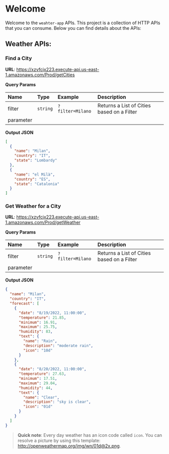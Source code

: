 # Welcome

Welcome to the `weahter-app` APIs. This project is a collection of HTTP APIs 
that you can consume. Below you can find details about the APIs:

## Weather APIs:

### Find a City

**URL**: https://xzvfcjx223.execute-api.us-east-1.amazonaws.com/Prod/getCities

**Query Params**

| Name | Type | Example | Description | 
| :--- | :--- | :--- | :--- |
| filter | `string` | `?filter=Milano` | Returns a List of Cities based on a Filter
parameter |

**Output JSON**

```json
[
  {
    "name": "Milan",
    "country": "IT",
    "state": "Lombardy"
  },
  {
    "name": "el Milà",
    "country": "ES",
    "state": "Catalonia"
  }
]
```

### Get Weather for a City

**URL**: https://xzvfcjx223.execute-api.us-east-1.amazonaws.com/Prod/getWeather

**Query Params**

| Name | Type | Example | Description | 
| :--- | :--- | :--- | :--- |
| filter | `string` | `?filter=Milano` | Returns a List of Cities based on a Filter
parameter |

**Output JSON**

```json
{
  "name": "Milan",
  "country": "IT",
  "forecast": [
    {
      "date": "8/19/2022, 11:00:00",
      "temperature": 21.85,
      "minimum": 16.91,
      "maximum": 25.75,
      "humidity": 83,
      "text": {
        "name": "Rain",
        "description": "moderate rain",
        "icon": "10d"
      }
    },
    {
      "date": "8/20/2022, 11:00:00",
      "temperature": 27.63,
      "minimum": 17.51,
      "maximum": 29.04,
      "humidity": 44,
      "text": {
        "name": "Clear",
        "description": "sky is clear",
        "icon": "01d"
      }
    }
  ]
}
```

 > **Quick note**: Every day weather has an icon code called `icon`. You can resolve a picture
 by using this template: http://openweathermap.org/img/wn/01d@2x.png. <br />